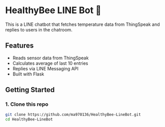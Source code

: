 # HealthyBee LINE Bot 🐝

This is a LINE chatbot that fetches temperature data from ThingSpeak and replies to users in the chatroom.

## Features
- Reads sensor data from ThingSpeak
- Calculates average of last 10 entries
- Replies via LINE Messaging API
- Built with Flask

## Getting Started

### 1. Clone this repo
```bash
git clone https://github.com/ma970136/HealthyBee-LineBot.git
cd HealthyBee-LineBot
